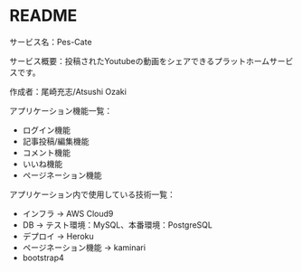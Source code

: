 # README
サービス名：Pes-Cate

サービス概要：投稿されたYoutubeの動画をシェアできるプラットホームサービスです。

作成者：尾崎充志/Atsushi Ozaki

アプリケーション機能一覧：
* ログイン機能
* 記事投稿/編集機能
* コメント機能
* いいね機能
* ページネーション機能

アプリケーション内で使用している技術一覧：
* インフラ → AWS Cloud9
* DB → テスト環境：MySQL、本番環境：PostgreSQL
* デプロイ → Heroku
* ページネーション機能 → kaminari
* bootstrap4


